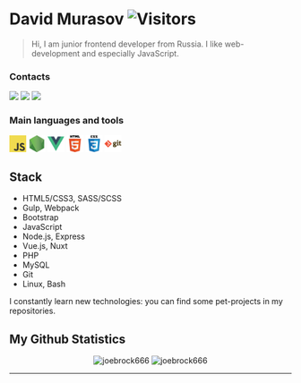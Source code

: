 # David Murasov ![Visitors](https://visitor-badge.glitch.me/badge?page_id=joebrock666) 

> Hi, I am junior frontend developer from Russia. I like web-development and especially JavaScript. 

### Contacts
  [<img height="50" src="https://image.flaticon.com/icons/png/512/732/732200.png">](mailto:joebrock.work@gmail.com)
  [<img height="50" src="https://image.flaticon.com/icons/png/512/145/145807.png">](https://linkedin.com/in/joebrock666)
  [<img height="50" src="https://image.flaticon.com/icons/png/512/2111/2111646.png">](https://t.me/joebrock666)
<p></p>

### Main languages and tools

<code><img height="30" src="https://raw.githubusercontent.com/github/explore/80688e429a7d4ef2fca1e82350fe8e3517d3494d/topics/javascript/javascript.png"></code>
<code><img height="30" src="https://raw.githubusercontent.com/github/explore/80688e429a7d4ef2fca1e82350fe8e3517d3494d/topics/nodejs/nodejs.png"></code>
<code><img height="30" src="https://raw.githubusercontent.com/github/explore/80688e429a7d4ef2fca1e82350fe8e3517d3494d/topics/vue/vue.png"></code>
<code><img height="30" src="https://raw.githubusercontent.com/github/explore/80688e429a7d4ef2fca1e82350fe8e3517d3494d/topics/html/html.png"></code>
<code><img height="30" src="https://raw.githubusercontent.com/github/explore/80688e429a7d4ef2fca1e82350fe8e3517d3494d/topics/css/css.png"></code>
<code><img height="30" src="https://raw.githubusercontent.com/github/explore/80688e429a7d4ef2fca1e82350fe8e3517d3494d/topics/git/git.png"></code>

## Stack

- HTML5/CSS3, SASS/SCSS
- Gulp, Webpack
- Bootstrap
- JavaScript
- Node.js, Express
- Vue.js, Nuxt
- PHP
- MySQL
- Git
- Linux, Bash

I constantly learn new technologies: you can find some pet-projects in my repositories. 

## My Github Statistics

<p align="center"> <img src="https://github-readme-stats.vercel.app/api?username=joebrock666&count_private=true&show_icons=true&theme=material-palenight&layout=compact" alt="joebrock666" /> <img src="https://github-readme-stats.vercel.app/api/top-langs/?username=joebrock666&count_private=true&hide=tsql&langs_count=7&theme=material-palenight&layout=compact" alt="joebrock666" /></p>

---
